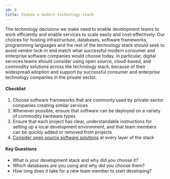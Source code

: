 ```yaml
---
id: 8
title: Choose a modern technology stack
---
```


The technology decisions we make need to enable development teams to work efficiently and enable services to scale easily and cost-effectively. Our choices for hosting infrastructure, databases, software frameworks, programming languages and the rest of the technology stack should seek to avoid vendor lock-in and match what successful modern consumer and enterprise software companies would choose today. In particular, digital services teams should consider using open source, cloud-based, and commodity solutions across the technology stack, because of their widespread adoption and support by successful consumer and enterprise technology companies in the private sector.

#### Checklist
1. Choose software frameworks that are commonly used by private-sector companies creating similar services
2. Whenever possible, ensure that software can be deployed on a variety of commodity hardware types
3. Ensure that each project has clear, understandable instructions for setting up a local development environment, and that team members can be quickly added or removed from projects
4. [Consider open source software solutions](http://www.whitehouse.gov/sites/default/files/omb/assets/egov_docs/memotociostechnologyneutrality.pdf) at every layer of the stack

#### Key Questions
- What is your development stack and why did you choose it?
- Which databases are you using and why did you choose them?
- How long does it take for a new team member to start developing?
